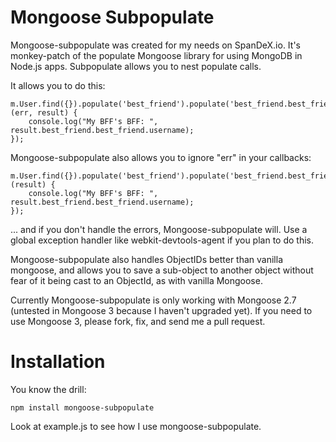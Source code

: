 Mongoose Subpopulate
====================

Mongoose-subpopulate was created for my needs on SpanDeX.io. It's monkey-patch of the populate Mongoose library for using MongoDB in Node.js apps. Subpopulate allows you to nest populate calls. 

It allows you to do this:

    m.User.find({}).populate('best_friend').populate('best_friend.best_friend').exec(function (err, result) {
        console.log("My BFF's BFF: ", result.best_friend.best_friend.username);
    });

Mongoose-subpopulate also allows you to ignore "err" in your callbacks:

    m.User.find({}).populate('best_friend').populate('best_friend.best_friend').exec(function (result) {
        console.log("My BFF's BFF: ", result.best_friend.best_friend.username);
    });

... and if you don't handle the errors, Mongoose-subpopulate will. Use a global exception handler like webkit-devtools-agent if you plan to do this.

Mongoose-subpopulate also handles ObjectIDs better than vanilla mongoose, and allows you to save a sub-object to another object without fear of it being cast to an ObjectId, as with vanilla Mongoose. 

Currently Mongoose-subpopulate is only working with Mongoose 2.7 (untested in Mongoose 3 because I haven't upgraded yet). If you need to use Mongoose 3, please fork, fix, and send me a pull request.

Installation
============

You know the drill: 

    npm install mongoose-subpopulate

Look at example.js to see how I use mongoose-subpopulate.
